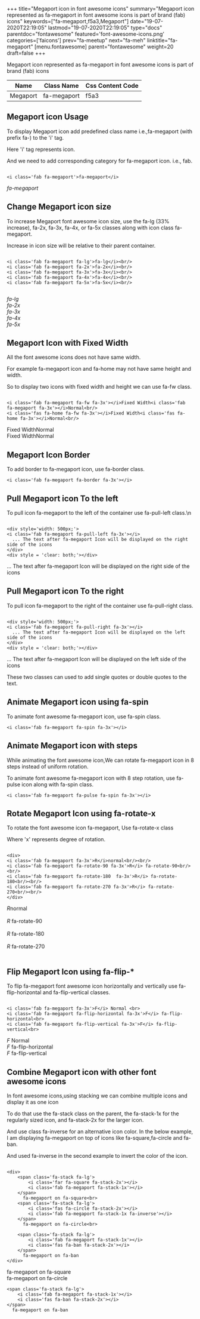 +++
title="Megaport icon in font awesome icons"
summary="Megaport icon represented as fa-megaport in font awesome icons is part of brand (fab) icons"
keywords=["fa-megaport,f5a3,Megaport"]
date="19-07-2020T22:19:05"
lastmod="19-07-2020T22:19:05"
type="docs"
parentdoc="fontawesome"
featured='font-awesome-icons.png'
categories=['faicons']
prev="fa-meetup"
next="fa-meh"
linktitle="fa-megaport"
[menu.fontawesome]
parent="fontawesome"
weight=20
draft=false
+++


Megaport icon represented as fa-megaport in font awesome icons is part of brand (fab) icons

<div class='table-responsive'><table class='table'><thead><tr><th>Name</th><th>Class Name</th><th>Css Content Code</th></tr></thead><tbody><tr><td>Megaport</td><td>fa-megaport</td><td>f5a3</td></tr></tbody></table></div>



## Megaport icon Usage

To display Megaport icon add predefined class name i.e.,fa-megaport (with prefix fa-) to the 'i' tag.

Here 'i' tag represents icon.

And we need to add corresponding category for fa-megaport icon. i.e., fab.


```

<i class='fab fa-megaport'>fa-megaport</i>
```

<i class='fab fa-megaport'>fa-megaport</i>




## Change Megaport icon size
To increase Megaport font awesome icon size, use the fa-lg (33% increase), fa-2x, fa-3x, fa-4x, or fa-5x classes along with icon class fa-megaport.

Increase in icon size will be relative to their parent container. 

```

<i class='fab fa-megaport fa-lg'>fa-lg</i><br/>
<i class='fab fa-megaport fa-2x'>fa-2x</i><br/>
<i class='fab fa-megaport fa-3x'>fa-3x</i><br/>
<i class='fab fa-megaport fa-4x'>fa-4x</i><br/>
<i class='fab fa-megaport fa-5x'>fa-5x</i><br/>
            
```

<i class='fab fa-megaport fa-lg'>fa-lg</i><br/>
<i class='fab fa-megaport fa-2x'>fa-2x</i><br/>
<i class='fab fa-megaport fa-3x'>fa-3x</i><br/>
<i class='fab fa-megaport fa-4x'>fa-4x</i><br/>
<i class='fab fa-megaport fa-5x'>fa-5x</i><br/>
            



## Megaport Icon with Fixed Width 

All the font awesome icons does not have same width.

For example fa-megaport icon and fa-home may not have same height and width.

So to display two icons with fixed width and height we can use fa-fw class.


```

<i class='fab fa-megaport fa-fw fa-3x'></i>Fixed Width<i class='fab fa-megaport fa-3x'></i>Normal<br/>
<i class='fas fa-home fa-fw fa-3x'></i>Fixed Width<i class='fas fa-home fa-3x'></i>Normal<br/>
```

<i class='fab fa-megaport fa-fw fa-3x'></i>Fixed Width<i class='fab fa-megaport fa-3x'></i>Normal<br/>
<i class='fas fa-home fa-fw fa-3x'></i>Fixed Width<i class='fas fa-home fa-3x'></i>Normal<br/>



## Megaport Icon Border 

To add border to fa-megaport icon, use fa-border class.


```
<i class='fab fa-megaport fa-border fa-3x'></i>

```
<i class='fab fa-megaport fa-border fa-3x'></i>





## Pull Megaport icon To the left

To pull icon fa-megaport to the left of the container use fa-pull-left class.\n

```

<div style='width: 500px;'>
<i class='fab fa-megaport fa-pull-left fa-3x'></i>
  ... The text after fa-megaport Icon will be displayed on the right side of the icons
</div>
<div style = 'clear: both;'></div>
```

<div style='width: 500px;'>
<i class='fab fa-megaport fa-pull-left fa-3x'></i>
  ... The text after fa-megaport Icon will be displayed on the right side of the icons
</div>
<div style = 'clear: both;'></div>




## Pull Megaport icon To the right
To pull icon fa-megaport to the right of the container use fa-pull-right class.

```

<div style='width: 500px;'>
<i class='fab fa-megaport fa-pull-right fa-3x'></i>
  ... The text after fa-megaport Icon will be displayed on the left side of the icons
</div>
<div style = 'clear: both;'></div>
```

<div style='width: 500px;'>
<i class='fab fa-megaport fa-pull-right fa-3x'></i>
  ... The text after fa-megaport Icon will be displayed on the left side of the icons
</div>
<div style = 'clear: both;'></div>

These two classes can used to add single quotes or double quotes to the text.


## Animate Megaport icon using fa-spin
To animate font awesome fa-megaport icon, use fa-spin class.

```
<i class='fab fa-megaport fa-spin fa-3x'></i>
```
<i class='fab fa-megaport fa-spin fa-3x'></i>




## Animate Megaport icon with steps
While animating the font awesome icon,We can rotate fa-megaport icon in 8 steps instead of uniform rotation.

To animate font awesome fa-megaport icon with 8 step rotation, use fa-pulse icon along with fa-spin class.


```
<i class='fab fa-megaport fa-pulse fa-spin fa-3x'></i>

```
<i class='fab fa-megaport fa-pulse fa-spin fa-3x'></i>





## Rotate Megaport Icon using fa-rotate-x
To rotate the font awesome icon fa-megaport, Use fa-rotate-x class

Where 'x' represents degree of rotation.


```

<div>
<i class='fab fa-megaport fa-3x'>R</i>normal<br/><br/>
<i class='fab fa-megaport fa-rotate-90 fa-3x'>R</i> fa-rotate-90<br/><br/> 
<i class='fab fa-megaport fa-rotate-180  fa-3x'>R</i> fa-rotate-180<br/><br/> 
<i class='fab fa-megaport fa-rotate-270 fa-3x'>R</i> fa-rotate-270<br/><br/>
</div>
```

<div>
<i class='fab fa-megaport fa-3x'>R</i>normal<br/><br/>
<i class='fab fa-megaport fa-rotate-90 fa-3x'>R</i> fa-rotate-90<br/><br/> 
<i class='fab fa-megaport fa-rotate-180  fa-3x'>R</i> fa-rotate-180<br/><br/> 
<i class='fab fa-megaport fa-rotate-270 fa-3x'>R</i> fa-rotate-270<br/><br/>
</div>




## Flip Megaport Icon using fa-flip-*
To flip fa-megaport font awesome icon horizontally and vertically use fa-flip-horizontal and fa-flip-vertical classes. 

```

<i class='fab fa-megaport fa-3x'>F</i> Normal <br>
<i class='fab fa-megaport fa-flip-horizontal fa-3x'>F</i> fa-flip-horizontal<br>
<i class='fab fa-megaport fa-flip-vertical fa-3x'>F</i> fa-flip-vertical<br>
```

<i class='fab fa-megaport fa-3x'>F</i> Normal <br>
<i class='fab fa-megaport fa-flip-horizontal fa-3x'>F</i> fa-flip-horizontal<br>
<i class='fab fa-megaport fa-flip-vertical fa-3x'>F</i> fa-flip-vertical<br>




## Combine Megaport icon with other font awesome icons
In font awesome icons,using stacking we can combine multiple icons and display it as one icon 

To do that use the fa-stack class on the parent, the fa-stack-1x for the regularly sized icon, and fa-stack-2x for the larger icon.

And use class fa-inverse for an alternative icon color. 
In the below example, I am displaying fa-megaport on top of icons like fa-square,fa-circle and fa-ban.

And used fa-inverse in the second example to invert the color of the icon.

```

<div>
    <span class='fa-stack fa-lg'>
        <i class='far fa-square fa-stack-2x'></i>
        <i class='fab fa-megaport fa-stack-1x'></i>
    </span>
      fa-megaport on fa-square<br>
    <span class='fa-stack fa-lg'>
        <i class='fas fa-circle fa-stack-2x'></i>
        <i class='fab fa-megaport fa-stack-1x fa-inverse'></i>
    </span>
      fa-megaport on fa-circle<br>

    <span class='fa-stack fa-lg'>
        <i class='fab fa-megaport fa-stack-1x'></i>
        <i class='fas fa-ban fa-stack-2x'></i>
    </span>
      fa-megaport on fa-ban
</div>
```

<div>
    <span class='fa-stack fa-lg'>
        <i class='far fa-square fa-stack-2x'></i>
        <i class='fab fa-megaport fa-stack-1x'></i>
    </span>
      fa-megaport on fa-square<br>
    <span class='fa-stack fa-lg'>
        <i class='fas fa-circle fa-stack-2x'></i>
        <i class='fab fa-megaport fa-stack-1x fa-inverse'></i>
    </span>
      fa-megaport on fa-circle<br>

    <span class='fa-stack fa-lg'>
        <i class='fab fa-megaport fa-stack-1x'></i>
        <i class='fas fa-ban fa-stack-2x'></i>
    </span>
      fa-megaport on fa-ban
</div>






